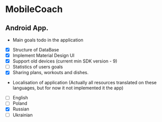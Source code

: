 # MobileCoach
## Android App.

- Main goals todo in the application
 - [x] Structure of DataBase
 - [x] Implement Material Design UI
 - [x] Support old devices (current min SDK version - 9)
 - [ ] Statistics of users goals
 - [x] Sharing plans, workouts and dishes.
- Localisation of application (Actually all resources translated on these languages, but for now it not implemented it the app)
 - [ ] English
 - [ ] Poland
 - [x] Russian
 - [ ] Ukrainian

